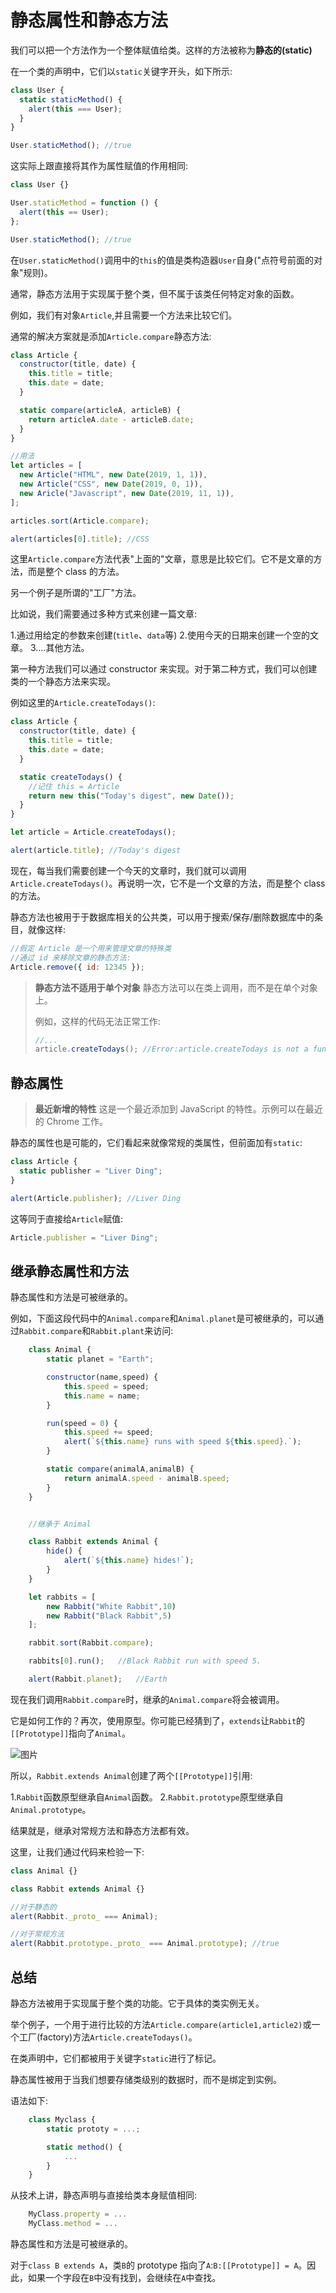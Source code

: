 # 静态属性和静态方法

我们可以把一个方法作为一个整体赋值给类。这样的方法被称为**静态的(static)**

在一个类的声明中，它们以`static`关键字开头，如下所示:

```js
class User {
  static staticMethod() {
    alert(this === User);
  }
}

User.staticMethod(); //true
```

这实际上跟直接将其作为属性赋值的作用相同:

```js
class User {}

User.staticMethod = function () {
  alert(this == User);
};

User.staticMethod(); //true
```

在`User.staticMethod()`调用中的`this`的值是类构造器`User`自身("点符号前面的对象"规则)。

通常，静态方法用于实现属于整个类，但不属于该类任何特定对象的函数。

例如，我们有对象`Article`,并且需要一个方法来比较它们。

通常的解决方案就是添加`Article.compare`静态方法:

```js
class Article {
  constructor(title, date) {
    this.title = title;
    this.date = date;
  }

  static compare(articleA, articleB) {
    return articleA.date - articleB.date;
  }
}

//用法
let articles = [
  new Article("HTML", new Date(2019, 1, 1)),
  new Article("CSS", new Date(2019, 0, 1)),
  new Aricle("Javascript", new Date(2019, 11, 1)),
];

articles.sort(Article.compare);

alert(articles[0].title); //CSS
```

这里`Article.compare`方法代表"上面的"文章，意思是比较它们。它不是文章的方法，而是整个 class 的方法。

另一个例子是所谓的"工厂"方法。

比如说，我们需要通过多种方式来创建一篇文章:

1.通过用给定的参数来创建(`title`、`data`等) 2.使用今天的日期来创建一个空的文章。
3....其他方法。

第一种方法我们可以通过 constructor 来实现。对于第二种方式，我们可以创建类的一个静态方法来实现。

例如这里的`Article.createTodays()`:

```js
class Article {
  constructor(title, date) {
    this.title = title;
    this.date = date;
  }

  static createTodays() {
    //记住 this = Article
    return new this("Today's digest", new Date());
  }
}

let article = Article.createTodays();

alert(article.title); //Today's digest
```

现在，每当我们需要创建一个今天的文章时，我们就可以调用`Article.createTodays()`。再说明一次，它不是一个文章的方法，而是整个 class 的方法。

静态方法也被用于于数据库相关的公共类，可以用于搜索/保存/删除数据库中的条目，就像这样:

```js
//假定 Article 是一个用来管理文章的特殊类
//通过 id 来移除文章的静态方法:
Article.remove({ id: 12345 });
```

> **静态方法不适用于单个对象**
> 静态方法可以在类上调用，而不是在单个对象上。
>
> 例如，这样的代码无法正常工作:
>
> ```js
> //...
> article.createTodays(); //Error:article.createTodays is not a function
> ```

## 静态属性

> **最近新增的特性**
> 这是一个最近添加到 JavaScript 的特性。示例可以在最近的 Chrome 工作。

静态的属性也是可能的，它们看起来就像常规的类属性，但前面加有`static`:

```js
class Article {
  static publisher = "Liver Ding";
}

alert(Article.publisher); //Liver Ding
```

这等同于直接给`Article`赋值:

```js
Article.publisher = "Liver Ding";
```

## 继承静态属性和方法

静态属性和方法是可被继承的。

例如，下面这段代码中的`Animal.compare`和`Animal.planet`是可被继承的，可以通过`Rabbit.compare`和`Rabbit.plant`来访问:

```js
    class Animal {
        static planet = "Earth";

        constructor(name,speed) {
            this.speed = speed;
            this.name = name;
        }

        run(speed = 0) {
            this.speed += speed;
            alert(`${this.name} runs with speed ${this.speed}.`);
        }

        static compare(animalA,animalB) {
            return animalA.speed - animalB.speed;
        }
    }


    //继承于 Animal

    class Rabbit extends Animal {
        hide() {
            alert(`${this.name} hides!`);
        }
    }

    let rabbits = [
        new Rabbit("White Rabbit",10)
        new Rabbit("Black Rabbit",5)
    ];

    rabbit.sort(Rabbit.compare);

    rabbits[0].run();   //Black Rabbit run with speed 5.

    alert(Rabbit.planet);   //Earth
```

现在我们调用`Rabbit.compare`时，继承的`Animal.compare`将会被调用。

它是如何工作的？再次，使用原型。你可能已经猜到了，`extends`让`Rabbit`的`[[Prototype]]`指向了`Animal`。

![图片]()

所以，`Rabbit.extends Animal`创建了两个`[[Prototype]]`引用:

1.`Rabbit`函数原型继承自`Animal`函数。 2.`Rabbit.prototype`原型继承自`Animal.prototype`。

结果就是，继承对常规方法和静态方法都有效。

这里，让我们通过代码来检验一下:

```js
class Animal {}

class Rabbit extends Animal {}

//对于静态的
alert(Rabbit._proto_ === Animal);

//对于常规方法
alert(Rabbit.prototype._proto_ === Animal.prototype); //true
```

## 总结

静态方法被用于实现属于整个类的功能。它于具体的类实例无关。

举个例子，一个用于进行比较的方法`Article.compare(article1,article2)`或一个工厂(factory)方法`Article.createTodays()`。

在类声明中，它们都被用于关键字`static`进行了标记。

静态属性被用于当我们想要存储类级别的数据时，而不是绑定到实例。

语法如下:

```js
    class Myclass {
        static prototy = ...;

        static method() {
            ...
        }
    }
```

从技术上讲，静态声明与直接给类本身赋值相同:

```js
    MyClass.property = ...
    MyClass.method = ...
```

静态属性和方法是可被继承的。

对于`class B extends A`，类`B`的 prototype 指向了`A`:`B:[[Prototype]] = A`。因此，如果一个字段在`B`中没有找到，会继续在`A`中查找。

